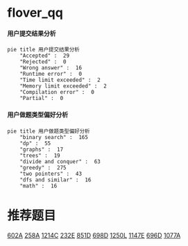# flover_qq

<!-- tabs:start -->



#### **用户提交结果分析**

```mermaid
pie title 用户提交结果分析
    "Accepted" :  29
    "Rejected" :  0
    "Wrong answer" :  16
    "Runtime error" :  0
    "Time limit exceeded" :  2
    "Memory limit exceeded" :  2
    "Compilation error" :  0
    "Partial" :  0
```

#### **用户做题类型偏好分析**

```mermaid
pie title 用户做题类型偏好分析
    "binary search" :  165
    "dp" :  55
    "graphs" :  17
    "trees" :  19
    "divide and conquer" :  63
    "greedy" :  275
    "two pointers" :  43
    "dfs and similar" :  16
    "math" :  16
```



<!-- tabs:end -->
# 推荐题目
[602A](https://codeforces.com/contest/602/problem/A)
[258A](https://codeforces.com/contest/258/problem/A)
[1214C](https://codeforces.com/contest/1214/problem/C)
[232E](https://codeforces.com/contest/232/problem/E)
[851D](https://codeforces.com/contest/851/problem/D)
[698D](https://codeforces.com/contest/698/problem/D)
[1250L](https://codeforces.com/contest/1250/problem/L)
[1147E](https://codeforces.com/contest/1147/problem/E)
[696D](https://codeforces.com/contest/696/problem/D)
[1077A](https://codeforces.com/contest/1077/problem/A)
